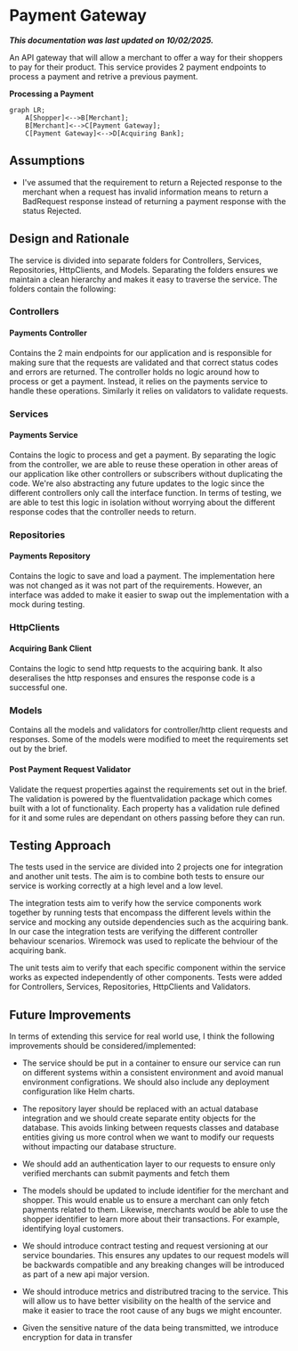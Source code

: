 # Payment Gateway

***This documentation was last updated on 10/02/2025.***

An API gateway that will allow a merchant to offer a way for their shoppers to pay for their product. This service provides 2 payment endpoints to process a payment and retrive a previous payment.

**Processing a Payment**
```mermaid
graph LR;
    A[Shopper]<-->B[Merchant];
    B[Merchant]<-->C[Payment Gateway];
    C[Payment Gateway]<-->D[Acquiring Bank];
```

## Assumptions
* I've assumed that the requirement to return a Rejected response to the merchant when a request has invalid information means to return a BadRequest response instead of returning a payment response with the status Rejected.

## Design and Rationale
The service is divided into separate folders for Controllers, Services, Repositories, HttpClients, and Models. Separating the folders ensures we maintain a clean hierarchy and makes it easy to traverse the service. The folders contain the following:

### Controllers
#### Payments Controller
Contains the 2 main endpoints for our application and is responsible for making sure that the requests are validated and that correct status codes and errors are returned. The controller holds no logic around how to process or get a payment. Instead, it relies on the payments service to handle these operations. Similarly it relies on validators to validate requests.

### Services
#### Payments Service
Contains the logic to process and get a payment. By separating the logic from the controller, we are able to reuse these operation in other areas of our application like other controllers or subscribers without duplicating the code. We're also abstracting any future updates to the logic since the different controllers only call the interface function. In terms of testing, we are able to test this logic in isolation without worrying about the different response codes that the controller needs to return.

### Repositories
#### Payments Repository
Contains the logic to save and load a payment. The implementation here was not changed as it was not part of the requirements. However, an interface was added to make it easier to swap out the implementation with a mock during testing.

### HttpClients
#### Acquiring Bank Client
Contains the logic to send http requests to the acquiring bank. It also deseralises the http responses and ensures the response code is a successful one.

### Models
Contains all the models and validators for controller/http client requests and responses. Some of the models were modified to meet the requirements set out by the brief.

#### Post Payment Request Validator
Validate the request properties against the requirements set out in the brief. The validation is powered by the fluentvalidation package which comes built with a lot of functionality. Each property has a validation rule defined for it and some rules are dependant on others passing before they can run.

## Testing Approach
The tests used in the service are divided into 2 projects one for integration and another unit tests. The aim is to combine both tests to ensure our service is working correctly at a high level and a low level.

The integration tests aim to verify how the service components work together by running tests that encompass the different levels within the service and mocking any outside dependencies such as the acquiring bank. In our case the integration tests are verifying the different controller behaviour scenarios. Wiremock was used to replicate the behviour of the acquiring bank.

The unit tests aim to verify that each specific component within the service works as expected independently of other components. Tests were added for Controllers, Services, Repositories, HttpClients and Validators.

## Future Improvements
In terms of extending this service for real world use, I think the following improvements should be considered/implemented:

* The service should be put in a container to ensure our service can run on different systems within a consistent environment and avoid manual environment configrations. We should also include any deployment configuration like Helm charts.

* The repository layer should be replaced with an actual database integration and we should create separate entity objects for the database. This avoids linking between requests classes and database entities giving us more control when we want to modify our requests without impacting our database structure.

* We should add an authentication layer to our requests to ensure only verified merchants can submit payments and fetch them
  
* The models should be updated to include identifier for the merchant and shopper. This would enable us to ensure a merchant can only fetch payments related to them. Likewise, merchants would be able to use the shopper identifier to learn more about their transactions. For example, identifying loyal customers.
  
* We should introduce contract testing and request versioning at our service boundaries. This ensures any updates to our request models will be backwards compatible and any breaking changes will be introduced as part of a new api major version.

* We should introduce metrics and distributred tracing to the service. This will allow us to have better visibility on the health of the service and make it easier to trace the root cause of any bugs we might encounter.

* Given the sensitive nature of the data being transmitted, we introduce encryption for data in transfer
